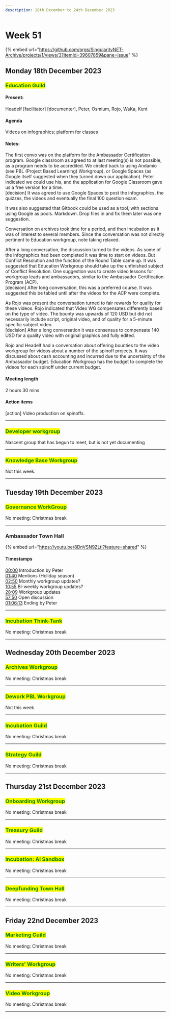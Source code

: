 ```yaml
---
description: 18th December to 24th December 2023
---
```


# Week 51

{% embed url="https://github.com/orgs/SingularityNET-Archive/projects/1/views/3?itemId=39607859&pane=issue" %}

## Monday 18th December 2023 <a href="#docs-internal-guid-95f1989b-7fff-cb17-b2db-68e8d83ca327" id="docs-internal-guid-95f1989b-7fff-cb17-b2db-68e8d83ca327"></a>

### <mark style="color:green;">Education Guild</mark>

#### Present:

Headelf \[facilitator] \[documenter], Peter, Osmium, Rojo, WaKa, Kent

#### Agenda

Videos on infographics; platform for classes

#### Notes:

The first convo was on the platform for the Ambassador Certification program. Google classroom as agreed to at last meeting(s) is not possible, as a program needs to be accredited. We circled back to using Andamio (see PBL (Project Based Learning) Workgroup), or Google Spaces (as Google itself suggested when they turned down our application). Peter indicated we could use his, and the application for Google Classroom gave us a free version for a time. \
\[decision] It was agreed to use Google Spaces to post the infographics, the quizzes, the videos and eventually the final 100 question exam.

It was also suggested that Gitbook could be used as a tool, with sections using Google as pools. Markdown. Drop files in and fix them later was one suggestion.

Conversation on archives took time for a period, and then Incubation as it was of interest to several members. Since the conversation was not directly pertinent to Education workgroup, note taking relaxed.&#x20;

After a long conversation, the discussion turned to the videos. As some of the infographics had been completed it was time to start on videos. But Conflict Resolution and the function of the Round Table came up. It was suggested that Education Workgroup should take up the unfinished subject of Conflict Resolution. One suggestion was to create video lessons for workgroup leads and ambassadors, similar to the Ambassador Certification Program (ACP). \
\[decision] After long conversation, this was a preferred course. It was suggested this be tabled until after the videos for the ACP were complete.

As Rojo was present the conversation turned to fair rewards for quality for these videos. Rojo indicated that Video WG compensates differently based on the type of video. The bounty was upwards of 120 USD but did not necessarily include script, original video, and of quality for a 5-minute specific subject video. \
\[decision] After a long conversation it was consensus to compensate 140 USD for a quality video with original graphics and fully edited.&#x20;

Rojo and Headelf had a conversation about offering bounties to the video workgroup for videos about a number of the spinoff projects. It was discussed about cash accounting and incurred due to the uncertainty of the  Ambassador budget. Education Workgroup has the budget to complete the videos for each spinoff under current budget.

#### Meeting length

2 hours 30 mins

#### Action items

\[action] Video production on spinoffs.

***

### <mark style="color:green;">Developer workgroup</mark>

Nascent group that has begun to meet, but is not yet documenting

***

### <mark style="color:green;">Knowledge Base Workgroup</mark>

Not this week.

***

## Tuesday 19th December 2023

### <mark style="color:green;">Governance WorkGroup</mark>

No meeting: Christmas break

***

### Ambassador Town Hall

{% embed url="https://youtu.be/8DnVSN9ZLtI?feature=shared" %}

#### Timestamps

[00:00](https://www.youtube.com/watch?v=8DnVSN9ZLtI\&list=PLtIECegvj4jPg4krxfzU\_LvRtmPmh7e2d\&index=45\&t=0s) Introduction by Peter \
[01:40](https://www.youtube.com/watch?v=8DnVSN9ZLtI\&list=PLtIECegvj4jPg4krxfzU\_LvRtmPmh7e2d\&index=45\&t=100s) Mentions (Holiday season) \
[02:50](https://www.youtube.com/watch?v=8DnVSN9ZLtI\&list=PLtIECegvj4jPg4krxfzU\_LvRtmPmh7e2d\&index=45\&t=170s) Monthly workgroup updates? \
[10:55](https://www.youtube.com/watch?v=8DnVSN9ZLtI\&list=PLtIECegvj4jPg4krxfzU\_LvRtmPmh7e2d\&index=45\&t=655s) Bi-weekly workgroup updates? \
[28:09](https://www.youtube.com/watch?v=8DnVSN9ZLtI\&list=PLtIECegvj4jPg4krxfzU\_LvRtmPmh7e2d\&index=45\&t=1689s) Workgroup updates \
[57:50](https://www.youtube.com/watch?v=8DnVSN9ZLtI\&list=PLtIECegvj4jPg4krxfzU\_LvRtmPmh7e2d\&index=45\&t=3470s) Open discussion \
[01:06:13](https://www.youtube.com/watch?v=8DnVSN9ZLtI\&list=PLtIECegvj4jPg4krxfzU\_LvRtmPmh7e2d\&index=45\&t=3973s) Ending by Peter

***

### <mark style="color:green;">Incubation Think-Tank</mark>

No meeting: Christmas break

***

## Wednesday 20th December 2023

### <mark style="color:green;">Archives Workgroup</mark>

No meeting: Christmas break

***

### <mark style="color:green;">Dework PBL Workgroup</mark>

Not this week

***

### <mark style="color:green;">Incubation Guild</mark>

No meeting: Christmas break

***

### <mark style="color:green;">Strategy Guild</mark>

No meeting: Christmas break

***

## Thursday 21st December 2023

### <mark style="color:green;">Onboarding Workgroup</mark>

No meeting: Christmas break

***

### <mark style="color:green;">Treasury Guild</mark>

No meeting: Christmas break

***

### <mark style="color:green;">Incubation: AI Sandbox</mark>

No meeting: Christmas break

***

### <mark style="color:green;">Deepfunding Town Hall</mark>

No meeting: Christmas break

***

## Friday 22nd December 2023

### <mark style="color:green;">Marketing Guild</mark>

No meeting: Christmas break

***

### <mark style="color:green;">Writers' Workgroup</mark>

No meeting: Christmas break

***

### <mark style="color:green;">Video Workgroup</mark>

No meeting: Christmas break

***
